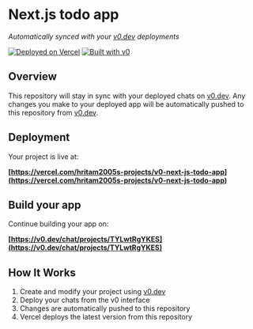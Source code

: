 # Next.js todo app

*Automatically synced with your [v0.dev](https://v0.dev) deployments*

[![Deployed on Vercel](https://img.shields.io/badge/Deployed%20on-Vercel-black?style=for-the-badge&logo=vercel)](https://vercel.com/hritam2005s-projects/v0-next-js-todo-app)
[![Built with v0](https://img.shields.io/badge/Built%20with-v0.dev-black?style=for-the-badge)](https://v0.dev/chat/projects/TYLwtRgYKES)

## Overview

This repository will stay in sync with your deployed chats on [v0.dev](https://v0.dev).
Any changes you make to your deployed app will be automatically pushed to this repository from [v0.dev](https://v0.dev).

## Deployment

Your project is live at:

**[https://vercel.com/hritam2005s-projects/v0-next-js-todo-app](https://vercel.com/hritam2005s-projects/v0-next-js-todo-app)**

## Build your app

Continue building your app on:

**[https://v0.dev/chat/projects/TYLwtRgYKES](https://v0.dev/chat/projects/TYLwtRgYKES)**

## How It Works

1. Create and modify your project using [v0.dev](https://v0.dev)
2. Deploy your chats from the v0 interface
3. Changes are automatically pushed to this repository
4. Vercel deploys the latest version from this repository
